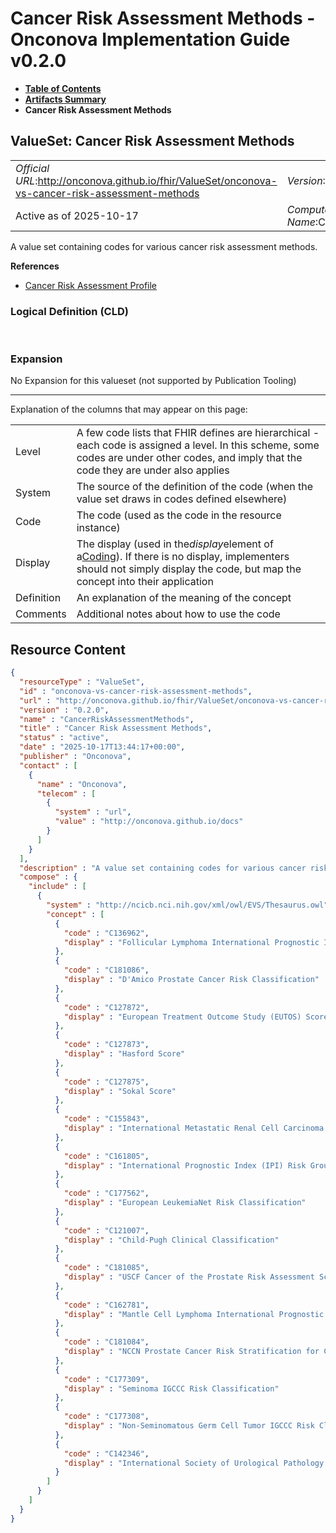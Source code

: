 # Cancer Risk Assessment Methods - Onconova Implementation Guide v0.2.0

* [**Table of Contents**](toc.md)
* [**Artifacts Summary**](artifacts.md)
* **Cancer Risk Assessment Methods**

## ValueSet: Cancer Risk Assessment Methods 

| | |
| :--- | :--- |
| *Official URL*:http://onconova.github.io/fhir/ValueSet/onconova-vs-cancer-risk-assessment-methods | *Version*:0.2.0 |
| Active as of 2025-10-17 | *Computable Name*:CancerRiskAssessmentMethods |

 
A value set containing codes for various cancer risk assessment methods. 

 **References** 

* [Cancer Risk Assessment Profile](StructureDefinition-onconova-cancer-risk-assessment.md)

### Logical Definition (CLD)

 

### Expansion

No Expansion for this valueset (not supported by Publication Tooling)

-------

 Explanation of the columns that may appear on this page: 

| | |
| :--- | :--- |
| Level | A few code lists that FHIR defines are hierarchical - each code is assigned a level. In this scheme, some codes are under other codes, and imply that the code they are under also applies |
| System | The source of the definition of the code (when the value set draws in codes defined elsewhere) |
| Code | The code (used as the code in the resource instance) |
| Display | The display (used in the*display*element of a[Coding](http://hl7.org/fhir/R4/datatypes.html#Coding)). If there is no display, implementers should not simply display the code, but map the concept into their application |
| Definition | An explanation of the meaning of the concept |
| Comments | Additional notes about how to use the code |



## Resource Content

```json
{
  "resourceType" : "ValueSet",
  "id" : "onconova-vs-cancer-risk-assessment-methods",
  "url" : "http://onconova.github.io/fhir/ValueSet/onconova-vs-cancer-risk-assessment-methods",
  "version" : "0.2.0",
  "name" : "CancerRiskAssessmentMethods",
  "title" : "Cancer Risk Assessment Methods",
  "status" : "active",
  "date" : "2025-10-17T13:44:17+00:00",
  "publisher" : "Onconova",
  "contact" : [
    {
      "name" : "Onconova",
      "telecom" : [
        {
          "system" : "url",
          "value" : "http://onconova.github.io/docs"
        }
      ]
    }
  ],
  "description" : "A value set containing codes for various cancer risk assessment methods.",
  "compose" : {
    "include" : [
      {
        "system" : "http://ncicb.nci.nih.gov/xml/owl/EVS/Thesaurus.owl",
        "concept" : [
          {
            "code" : "C136962",
            "display" : "Follicular Lymphoma International Prognostic Index (FLIPI)"
          },
          {
            "code" : "C181086",
            "display" : "D'Amico Prostate Cancer Risk Classification"
          },
          {
            "code" : "C127872",
            "display" : "European Treatment Outcome Study (EUTOS) Score"
          },
          {
            "code" : "C127873",
            "display" : "Hasford Score"
          },
          {
            "code" : "C127875",
            "display" : "Sokal Score"
          },
          {
            "code" : "C155843",
            "display" : "International Metastatic Renal Cell Carcinoma Database Consortium (IMDC) Criteria"
          },
          {
            "code" : "C161805",
            "display" : "International Prognostic Index (IPI) Risk Group"
          },
          {
            "code" : "C177562",
            "display" : "European LeukemiaNet Risk Classification"
          },
          {
            "code" : "C121007",
            "display" : "Child-Pugh Clinical Classification"
          },
          {
            "code" : "C181085",
            "display" : "USCF Cancer of the Prostate Risk Assessment Score"
          },
          {
            "code" : "C162781",
            "display" : "Mantle Cell Lymphoma International Prognostic Index (MIPI)"
          },
          {
            "code" : "C181084",
            "display" : "NCCN Prostate Cancer Risk Stratification for Clinically Localized Disease"
          },
          {
            "code" : "C177309",
            "display" : "Seminoma IGCCC Risk Classification"
          },
          {
            "code" : "C177308",
            "display" : "Non-Seminomatous Germ Cell Tumor IGCCC Risk Classification"
          },
          {
            "code" : "C142346",
            "display" : "International Society of Urological Pathology Gleason Grade Group"
          }
        ]
      }
    ]
  }
}

```
